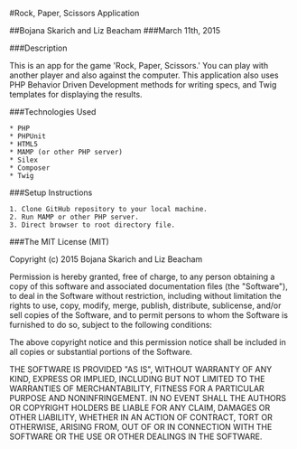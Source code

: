 

#Rock, Paper, Scissors Application

##Bojana Skarich and Liz Beacham
###March 11th, 2015

###Description

This is an app for the game 'Rock, Paper, Scissors.' You can play with another player and also against the computer. This application also uses PHP Behavior Driven Development methods for writing specs, and Twig templates for displaying the results.

###Technologies Used

    * PHP
    * PHPUnit
    * HTML5
    * MAMP (or other PHP server)
    * Silex
    * Composer
    * Twig

###Setup Instructions

    1. Clone GitHub repository to your local machine.
    2. Run MAMP or other PHP server.
    3. Direct browser to root directory file.

###The MIT License (MIT)

Copyright (c) 2015 Bojana Skarich and Liz Beacham

Permission is hereby granted, free of charge, to any person obtaining a copy of this software and associated documentation files (the "Software"), to deal in the Software without restriction, including without limitation the rights to use, copy, modify, merge, publish, distribute, sublicense, and/or sell copies of the Software, and to permit persons to whom the Software is furnished to do so, subject to the following conditions:

The above copyright notice and this permission notice shall be included in all copies or substantial portions of the Software.

THE SOFTWARE IS PROVIDED "AS IS", WITHOUT WARRANTY OF ANY KIND, EXPRESS OR IMPLIED, INCLUDING BUT NOT LIMITED TO THE WARRANTIES OF MERCHANTABILITY, FITNESS FOR A PARTICULAR PURPOSE AND NONINFRINGEMENT. IN NO EVENT SHALL THE AUTHORS OR COPYRIGHT HOLDERS BE LIABLE FOR ANY CLAIM, DAMAGES OR OTHER LIABILITY, WHETHER IN AN ACTION OF CONTRACT, TORT OR OTHERWISE, ARISING FROM, OUT OF OR IN CONNECTION WITH THE SOFTWARE OR THE USE OR OTHER DEALINGS IN THE SOFTWARE.

